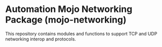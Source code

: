 # Automation Mojo Networking Package (mojo-networking)

This repository contains modules and functions to support TCP and UDP networking interop and protocols.
